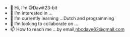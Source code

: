 - 👋 Hi, I’m @Dawit23-bit
- 👀 I’m interested in ...
- 🌱 I’m currently learning ...Dutch and programming
- 💞️ I’m looking to collaborate on ...
- 📫 How to reach me ...by email,nbcdave63@gmail.com

<!---
Dawit23-bit/Dawit23-bit is a ✨ special ✨ repository because its `README.md` (this file) appears on your GitHub profile.
You can click the Preview link to take a look at your changes.
--->
